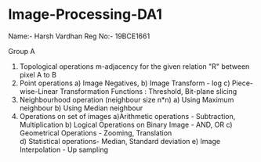 # Image-Processing-DA1

Name:- Harsh Vardhan
Reg No:- 19BCE1661

Group A

1. Topological operations
   m-adjacency for the given relation "R" between pixel A to B
2. Point operations
   a) Image Negatives,
   b) Image Transform - log
   c) Piece-wise-Linear Transformation Functions : Threshold, Bit-plane slicing
3. Neighbourhood operation (neighbour size n\*n)
   a) Using Maximum neighbour
   b) Using Median neighbour
4. Operations on set of images
   a)Arithmetic operations - Subtraction, Multiplication
   b) Logical Operations on Binary Image - AND, OR
   c) Geometrical Operations - Zooming, Translation  
   d) Statistical operations- Median, Standard deviation
   e) Image Interpolation - Up sampling
